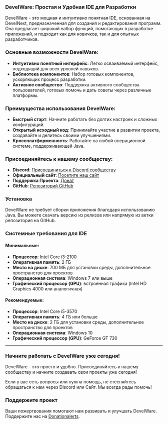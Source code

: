 ### DevelWare: Простая и Удобная IDE для Разработки

DevelWare - это мощная и интуитивно понятная IDE, основанная на DevelNext, предназначенная для создания и редактирования программ. Она предлагает широкий набор функций, помогающих в разработке приложений, и подходит как для новичков, так и для опытных разработчиков.

### Основные возможности DevelWare:
- **Интуитивно понятный интерфейс**: Легко осваиваемый интерфейс, подходящий для всех уровней навыков.
- **Библиотека компонентов**: Набор готовых компонентов, ускоряющих процесс разработки.
- **Активное сообщество**: Поддержка активного сообщества пользователей, готовых помочь и дать советы через различные платформы.

### Преимущества использования DevelWare:
- **Быстрый старт**: Начните работать без долгих настроек и сложных конфигураций.
- **Открытый исходный код**: Принимайте участие в развитии проекта, создавайте и делитесь своими улучшениями.
- **Кроссплатформенность**: Работайте на любой операционной системе, поддерживающей Java.

### Присоединяйтесь к нашему сообществу:
- **Discord**: [Присоединиться к Discord сообществу](https://discord.gg/2ECUpEfTrd)
- **Официальный сайт**: [Посетите наш сайт](https://sites.x10.mx/index.html)
- **Поддержка Проекта**: [Донат](https://www.donationalerts.com/r/meigostudios)
- **GitHub**: [Репозиторий GitHub](https://github.com/DevelWare)

### Установка
DevelWare не требует сборки приложения благодаря использованию Java. Вы можете скачать версию из релизов или напрямую из ветки репозитория на GitHub.

### Системные требования для IDE

#### Минимальные:
- **Процессор**: Intel Core i3-2100
- **Оперативная память**: 2 ГБ
- **Место на диске**: 700 МБ для установки среды, дополнительное пространство для проектов
- **Операционная система**: Windows 7 или выше
- **Графический процессор (GPU)**: встроенная графика (Intel HD Graphics 4000 или аналогичная)

#### Рекомендуемые:
- **Процессор**: Intel Core i5-3570
- **Оперативная память**: 4 ГБ или больше
- **Место на диске**: 2 ГБ для установки среды, дополнительное пространство для проектов
- **Операционная система**: Windows 10
- **Графический процессор (GPU)**: GeForce GT 730

---

### Начните работать с DevelWare уже сегодня!
DevelWare - это просто и удобно. Присоединяйтесь к нашему сообществу и начните создавать свои проекты уже сегодня!

Если у вас есть вопросы или нужна помощь, не стесняйтесь обращаться к нам через Discord или Сайт. Мы всегда рады помочь!

### Поддержите проект
Ваши пожертвования помогают нам развивать и улучшать DevelWare. Поддержите нас на [Donationalerts](https://www.donationalerts.com/r/meigostudios).
